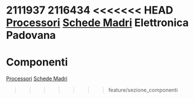 2111937
2116434
<<<<<<< HEAD
[Processori](processori.md)
[Schede Madri](schede_madri.md)
Elettronica Padovana
=======
# Componenti
[Processori](componenti/processori.md)
[Schede Madri](componenti/schede_madri.md)
>>>>>>> feature/sezione_componenti
